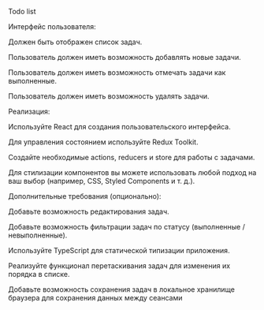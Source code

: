 Todo list

Интерфейс пользователя:




  Должен быть отображен список задач.

  Пользователь должен иметь возможность добавлять новые задачи.
  
  Пользователь должен иметь возможность отмечать задачи как выполненные.
  
  Пользователь должен иметь возможность удалять задачи.
  
Реализация:




  Используйте React для создания пользовательского интерфейса.
  
  Для управления состоянием используйте Redux Toolkit.
  
  Создайте необходимые actions, reducers и store для работы с задачами.
  
  Для стилизации компонентов вы можете использовать любой подход на ваш выбор (например, CSS, Styled Components и т. д.).
  
Дополнительные требования (опционально):




  Добавьте возможность редактирования задач.
  
  Добавьте возможность фильтрации задач по статусу (выполненные / невыполненные).
  
  Используйте TypeScript для статической типизации приложения.
  
  Реализуйте функционал перетаскивания задач для изменения их порядка в списке.
  
  Добавьте возможность сохранения задач в локальное хранилище браузера для сохранения данных между сеансами
